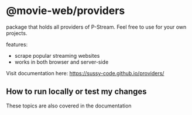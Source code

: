 # @movie-web/providers

package that holds all providers of P-Stream.
Feel free to use for your own projects.

features:
- scrape popular streaming websites
- works in both browser and server-side

Visit documentation here: https://sussy-code.github.io/providers/

## How to run locally or test my changes

These topics are also covered in the documentation
